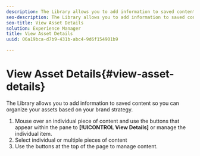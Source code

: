 ```yaml
---
description: The Library allows you to add information to saved content so you can organize your assets based on your brand strategy.
seo-description: The Library allows you to add information to saved content so you can organize your assets based on your brand strategy.
seo-title: View Asset Details
solution: Experience Manager
title: View Asset Details
uuid: 06a19bca-d7b9-431b-abc4-9d6f154901b9

---
```


# View Asset Details{#view-asset-details}

The Library allows you to add information to saved content so you can organize your assets based on your brand strategy.

1. Mouse over an individual piece of content and use the buttons that appear within the pane to **[!UICONTROL View Details]** or manage the individual item.
1. Select individual or multiple pieces of content
1. Use the buttons at the top of the page to manage content.
